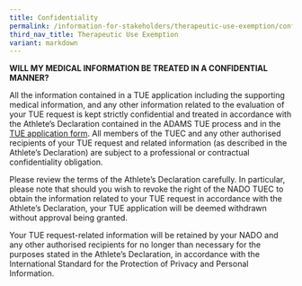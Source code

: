 ```yaml
---
title: Confidentiality
permalink: /information-for-stakeholders/therapeutic-use-exemption/confidentiality/
third_nav_title: Therapeutic Use Exemption
variant: markdown
---
```

**WILL MY MEDICAL INFORMATION BE TREATED IN A CONFIDENTIAL MANNER?**

All the information contained in a TUE application including the supporting medical information, and any other information related to the evaluation of your TUE request is kept strictly confidential and treated in accordance with the Athlete’s Declaration contained in the ADAMS TUE process and in the [TUE application form](https://drive.google.com/file/d/12v878NC_znUw-47HxBAbg-9JcOR3GWdX/view?usp=drive_link). All members of the TUEC and any other authorised recipients of your TUE request and related information (as described in the Athlete’s Declaration) are subject to a professional or contractual confidentiality obligation.

Please review the terms of the Athlete’s Declaration carefully. In particular, please note that should you wish to revoke the right of the NADO TUEC to obtain the information related to your TUE request in accordance with the Athlete’s Declaration, your TUE application will be deemed withdrawn without approval being granted.

Your TUE request-related information will be retained by your NADO and any other authorised recipients for no longer than necessary for the purposes stated in the Athlete’s Declaration, in accordance with the International Standard for the Protection of Privacy and Personal Information.